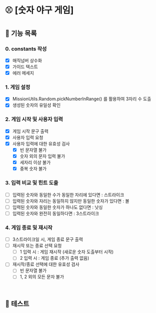 # ⚾️ [숫자 야구 게임]

## 🚀 기능 목록

### 0. constants 작성

- [x] 매직넘버 상수화
- [x] 가이드 텍스트
- [x] 에러 메세지

### 1. 게임 설정

- [x] MissionUtils.Random.pickNumberInRange() 를 활용하여 3자리 수 도출
- [x] 생성된 숫자의 유일성 확인

### 2. 게임 시작 및 사용자 입력

- [x] 게임 시작 문구 출력
- [x] 사용자 입력 요청
- [x] 사용자 입력에 대한 유효성 검사
  - [x] 빈 문자열 불가
  - [x] 숫자 외의 문자 입력 불가
  - [x] 세자리 이상 불가
  - [x] 중복 숫자 불가

### 3. 입력 비교 및 힌트 도출

- [ ] 입력된 숫자와 동일한 수가 동일한 자리에 있다면 : 스트라이크
- [ ] 입력된 숫자와 자리는 동일하지 않지만 동일한 숫자가 있다면 : 볼
- [ ] 입력된 숫자와 동일한 숫자가 하나도 없다면 : 낫싱
- [ ] 입력된 숫자와 완전히 동일하다면 : 3스트라이크

### 4. 게임 종료 및 재시작

- [ ] 3스트라이크일 시, 게임 종료 문구 출력
- [ ] 재시작 또는 종료 선택 요청
  - [ ] 1 입력 시 : 게임 재시작 (새로운 숫자 도출부터 시작)
  - [ ] 2 입력 시 : 게임 종료 (추가 출력 없음)
- [ ] 재시작/종료 선택에 대한 유효성 검사
  - [ ] 빈 문자열 불가
  - [ ] 1, 2 외의 모든 문자 불가

<br />

## 🚀 테스트
